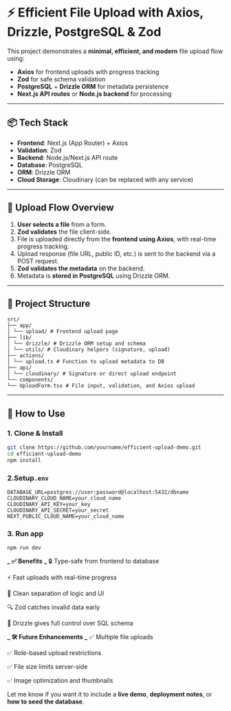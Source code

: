 # ⚡ Efficient File Upload with Axios, Drizzle, PostgreSQL & Zod

This project demonstrates a **minimal, efficient, and modern** file upload flow using:

- **Axios** for frontend uploads with progress tracking
- **Zod** for safe schema validation
- **PostgreSQL** + **Drizzle ORM** for metadata persistence
- **Next.js API routes** or **Node.js backend** for processing

---

## 📦 Tech Stack

- **Frontend**: Next.js (App Router) + Axios
- **Validation**: Zod
- **Backend**: Node.js/Next.js API route
- **Database**: PostgreSQL
- **ORM**: Drizzle ORM
- **Cloud Storage**: Cloudinary (can be replaced with any service)

---

## 🔁 Upload Flow Overview

1. **User selects a file** from a form.
2. **Zod validates** the file client-side.
3. File is uploaded directly from the **frontend using Axios**, with real-time progress tracking.
4. Upload response (file URL, public ID, etc.) is sent to the backend via a POST request.
5. **Zod validates the metadata** on the backend.
6. Metadata is **stored in PostgreSQL** using Drizzle ORM.

---

## 📁 Project Structure

```
src/
├── app/
│ └── upload/ # Frontend upload page
├── lib/
│ └── drizzle/ # Drizzle ORM setup and schema
│ └── utils/ # Cloudinary helpers (signature, upload)
├── actions/
│ └── upload.ts # Function to upload metadata to DB
├── api/
│ └── cloudinary/ # Signature or direct upload endpoint
└── components/
└── UploadForm.tsx # File input, validation, and Axios upload
```

---

## 🚀 How to Use

### 1. Clone & Install

```bash
git clone https://github.com/yourname/efficient-upload-demo.git
cd efficient-upload-demo
npm install
```

### 2.Setup`.env`

```
DATABASE_URL=postgres://user:password@localhost:5432/dbname
CLOUDINARY_CLOUD_NAME=your_cloud_name
CLOUDINARY_API_KEY=your_key
CLOUDINARY_API_SECRET=your_secret
NEXT_PUBLIC_CLOUD_NAME=your_cloud_name

```

### 3. Run app

```
npm run dev

```

**_ ✅ Benefits _**
🔒 Type-safe from frontend to database

⚡ Fast uploads with real-time progress

🧼 Clean separation of logic and UI

🔍 Zod catches invalid data early

💾 Drizzle gives full control over SQL schema

**_ 🛠️ Future Enhancements _**
✅ Multiple file uploads

✅ Role-based upload restrictions

✅ File size limits server-side

✅ Image optimization and thumbnails

Let me know if you want it to include a **live demo**, **deployment notes**, or **how to seed the database**.
